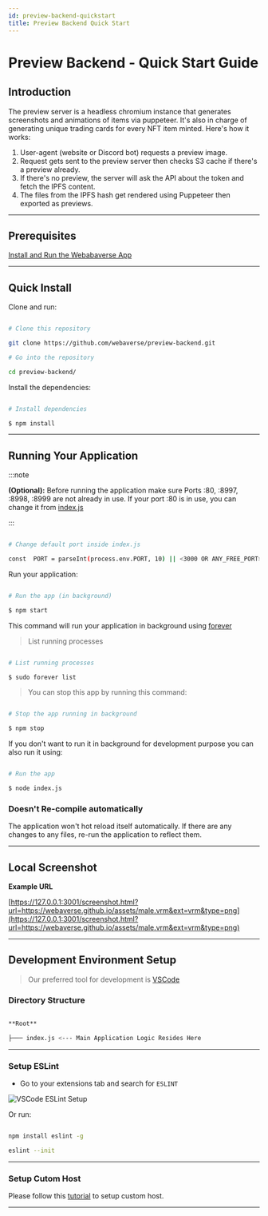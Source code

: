 ```yaml
---
id: preview-backend-quickstart
title: Preview Backend Quick Start
---
```


# Preview Backend - Quick Start Guide

## Introduction

The preview server is a headless chromium instance that generates screenshots and animations of items via puppeteer. It's also in charge of generating unique trading cards for every NFT item minted. Here's how it works:

1.  User-agent (website or Discord bot) requests a preview image.
2.  Request gets sent to the preview server then checks S3 cache if there's a preview already.
3.  If there's no preview, the server will ask the API about the token and fetch the IPFS content.
4.  The files from the IPFS hash get rendered using Puppeteer then exported as previews.

---

## Prerequisites

[Install and Run the Webabaverse App](https://github.com/webaverse/app/blob/master/README.md)

---

## Quick Install

Clone and run:


```bash

# Clone this repository

git clone https://github.com/webaverse/preview-backend.git

# Go into the repository

cd preview-backend/

```
Install the dependencies:
```bash

# Install dependencies

$ npm install

```

---

## Running Your Application

:::note

**(Optional):** Before running the application make sure Ports :80, :8997, :8998, :8999 are not already in use. If your port :80 is in use, you can change it from [index.js](https://github.com/webaverse/preview-backend/blob/master/index.js#L17)

:::
  
```bash

# Change default port inside index.js

const  PORT = parseInt(process.env.PORT, 10) || <3000 OR ANY_FREE_PORT>;

```
Run your application:

```bash

# Run the app (in background)

$ npm start

```
This command will run your application in background using [forever](https://www.npmjs.com/package/forever)

>List running processes

```bash

# List running processes

$ sudo forever list

```

>You can stop this app by running this command:

```bash

# Stop the app running in background

$ npm stop

```
If you don't want to run it in background for development purpose you can also run it using:
```bash

# Run the app

$ node index.js

```
### Doesn't Re-compile automatically

The application won't hot reload itself automatically. If there are any changes to any files, re-run the application to reflect them.

---

## Local Screenshot

**Example URL**

  [https://127.0.0.1:3001/screenshot.html?url=https://webaverse.github.io/assets/male.vrm&ext=vrm&type=png](https://127.0.0.1:3001/screenshot.html?url=https://webaverse.github.io/assets/male.vrm&ext=vrm&type=png)

---


## Development Environment Setup

  
> Our preferred tool for development is [VSCode](https://code.visualstudio.com/download)
  

### Directory Structure

```bash

**Root**

├─── index.js <--- Main Application Logic Resides Here

```

---

### Setup ESLint


* Go to your extensions tab and search for `ESLINT`

  
![VSCode ESLint Setup](https://res.cloudinary.com/practicaldev/image/fetch/s--gWL807Xl--/c_limit,f_auto,fl_progressive,q_auto,w_880/https://thepracticaldev.s3.amazonaws.com/i/9rmkgbk7nio6ravjm0rx.PNG)

Or run:

```bash

npm install eslint -g

eslint --init

```

---

### Setup Cutom Host

Please follow this [tutorial](../setup-custom-host) to setup custom host.

---